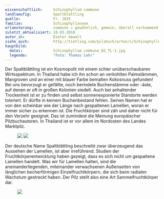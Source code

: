 ```yaml
---
wissenschaftlich:     Schizophyllum commune
landlaeufig:          Spaltblättling
quelle:               Fr. 1815
familie:              Schizophyllaceae
erlaeuterung:         commune = gewöhnlich, gemein, überall vorkommend
zuletzt_aktualisiert: 18.03.2018
autor_in:             Dieter Gewalt
siehe_auch:           http://tintling.com/pilzbuch/arten/s/Schizophyllum_commune.html
hauptbild:
  datei:              Schizophyllum_commune_02_TL-1.jpg
  legende:            "Foto: Thomas Lehr"
---
```


Der Spaltblättling ist ein Kosmopolit mit einem schier unüberschaubaren Wirtsspektrum. In Thailand habe ich ihn schon an verkohlten Palmstämmen, Mangroven und an einer mit blauer Farbe bemalten Kokosnuss gefunden! Bei uns bevorzugt er gefällte, noch berindete Buchenstämme oder -äste, auf denen er oft in großen Kolonien siedelt. Auch bei anhaltender Trockenheit ist er zu finden und selbst sonnenexponierte Standorte werden toleriert. Er dürfte in keinem Buchenbestand fehlen. Seinen Namen hat er von den scheinbar wie der Länge nach gespaltenen Lamellen, woran er immer sicher zu erkennen ist. Die Fruchtkörper sind zäh und daher nicht für den Verzehr geeignet. Das ist zumindest die Meinung europäischer Pilzbuchautoren. In Thailand ist er vor allem im Nordosten des Landes Marktpilz.

<figure>
  <img src="{{ "Schizophyllum_commune_03_DG.jpg" | prepend: site.pilzbilder }}" />
  <img src="{{ "Schizophyllum_commune_04_DG-1024x901.jpg" | prepend: site.pilzbilder }}" />
</figure>

Der deutsche Name Spaltblättling beschreibt zwar überzeugend das Aussehen der Lamellen, ist aber irreführend. Studien der Fruchtkörperentwicklung haben gezeigt, dass es sich nicht um gespaltene Lamellen handelt. Was wir für Lamellen halten, sind die aneinanderliegenden, miteinander verwachsenen Außenseiten von länglichen becherförmigen Einzelfruchtkörpern, die sich beim radialen Wachstum gestreckt haben. Der Pilz stellt also eine Art Sammelfruchtkörper dar.

<figure>
  <img src="{{ "Schizophyllum_commune_01_DG-1536x795.jpeg" | prepend: site.pilzbilder }}" />
</figure>
